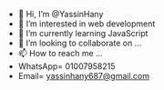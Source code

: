 - 👋 Hi, I’m @YassinHany
- 👀 I’m interested in web development 
- 🌱 I’m currently learning JavaScript
- 💞️ I’m looking to collaborate on ...
- 📫 How to reach me ...
- WhatsApp= 01007958215
- Email= yassinhany687@gmail.com

<!---
YassinHany/YassinHany is a ✨ special ✨ repository because its `README.md` (this file) appears on your GitHub profile.
You can click the Preview link to take a look at your changes.
--->
